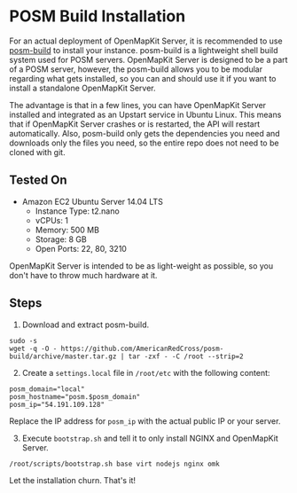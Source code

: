 # POSM Build Installation

For an actual deployment of OpenMapKit Server, it is recommended to use 
[posm-build](https://github.com/AmericanRedCross/posm-build) to install your
instance. posm-build is a lightweight shell build system used for POSM servers. 
OpenMapKit Server is designed to be a part of a POSM server, however, the 
posm-build allows you to be modular regarding what gets installed, so you can
and should use it if you want to install a standalone OpenMapKit Server.

The advantage is that in a few lines, you can have OpenMapKit Server installed
and integrated as an Upstart service in Ubuntu Linux. This means that if
OpenMapKit Server crashes or is restarted, the API will restart automatically.
Also, posm-build only gets the dependencies you need and downloads only the 
files you need, so the entire repo does not need to be cloned with git.

## Tested On

* Amazon EC2 Ubuntu Server 14.04 LTS
	- Instance Type: t2.nano
	- vCPUs: 1
	- Memory: 500 MB
	- Storage: 8 GB
	- Open Ports: 22, 80, 3210

OpenMapKit Server is intended to be as light-weight as possible, so you don't
have to throw much hardware at it.

## Steps

1. Download and extract posm-build.

```
sudo -s
wget -q -O - https://github.com/AmericanRedCross/posm-build/archive/master.tar.gz | tar -zxf - -C /root --strip=2
```

2. Create a `settings.local` file in `/root/etc` with the following content:

```
posm_domain="local"
posm_hostname="posm.$posm_domain"
posm_ip="54.191.109.128"
```

Replace the IP address for `posm_ip` with the actual public IP or your server.

3. Execute `bootstrap.sh` and tell it to only install NGINX and OpenMapKit Server.

```
/root/scripts/bootstrap.sh base virt nodejs nginx omk
```

Let the installation churn. That's it!
